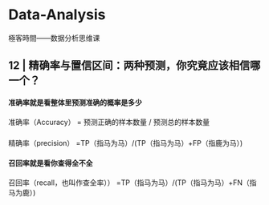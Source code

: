 # Data-Analysis
極客時間——数据分析思维课


## 12 | 精确率与置信区间：两种预测，你究竟应该相信哪一个？

#### 准确率就是看整体里预测准确的概率是多少  
准确率（Accuracy） = 预测正确的样本数量 / 预测总的样本数量

###   
精确率（precision） =TP（指马为马）/(TP（指马为马）+FP（指鹿为马）)

#### 召回率就是看你查得全不全  
召回率（recall，也叫作查全率）） =TP（指马为马）/(TP（指马为马）+FN（指马为鹿）)
